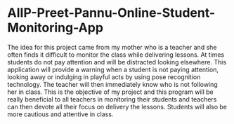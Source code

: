 # AIIP-Preet-Pannu-Online-Student-Monitoring-App

The idea for this project came from my mother who is a teacher and she often finds it difficult to monitor the class while delivering lessons. At times students do not pay attention and will be distracted looking elsewhere. This application will provide a warning when a student is not paying attention, looking away or indulging in playful acts by using pose recognition technology. The teacher will then immediately know who is not following her in class. This is the objective of my project and this program will be really beneficial to all teachers in monitoring their students and teachers can then devote all their focus on delivery the lessons. Students will also be more cautious and attentive in class.
